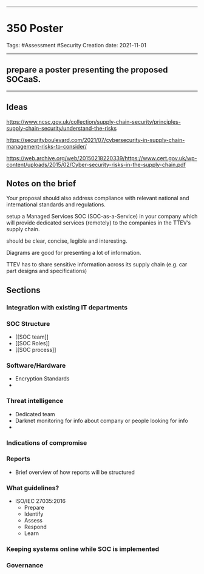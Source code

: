 -----------------------------------------------
# 350 Poster
Tags:  #Assessment #Security
Creation date: 2021-11-01

-----------------------------------------------


## prepare a poster presenting the proposed SOCaaS.

---

## Ideas

https://www.ncsc.gov.uk/collection/supply-chain-security/principles-supply-chain-security/understand-the-risks

https://securityboulevard.com/2021/07/cybersecurity-in-supply-chain-management-risks-to-consider/

https://web.archive.org/web/20150218220339/https://www.cert.gov.uk/wp-content/uploads/2015/02/Cyber-security-risks-in-the-supply-chain.pdf

## Notes on the brief

Your proposal should also address compliance with relevant national and international standards and regulations.

setup a Managed Services SOC (SOC-as-a-Service) in your company which will provide dedicated services (remotely) to the companies in the TTEV’s supply chain.

should be clear, concise, legible and interesting.

Diagrams are good for presenting a lot of information.

TTEV has to share sensitive information across its supply chain (e.g. car part designs and specifications)


## Sections

### Integration with existing IT departments

### SOC Structure

- [[SOC team]]
- [[SOC Roles]]
- [[SOC process]]

### Software/Hardware

- Encryption Standards
- 

### Threat intelligence

- Dedicated team
- Darknet monitoring for info about company or people looking for info
- 

### Indications of compromise

### Reports

- Brief overview of how reports will be structured

### What guidelines?

- ISO/IEC 27035:2016
	- Prepare
	- Identify
	- Assess
	- Respond
	- Learn	

### Keeping systems online while SOC is implemented

### Governance